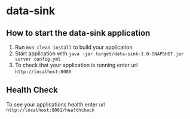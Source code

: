 # data-sink

How to start the data-sink application
---

1. Run `mvn clean install` to build your application
1. Start application with `java -jar target/data-sink-1.0-SNAPSHOT.jar server config.yml`
1. To check that your application is running enter url `http://localhost:8080`

Health Check
---

To see your applications health enter url `http://localhost:8081/healthcheck`
